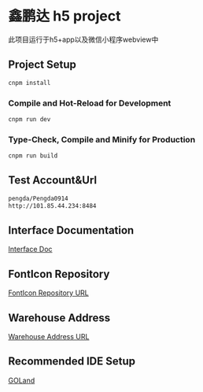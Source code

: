 # 鑫鹏达 h5 project

此项目运行于h5+app以及微信小程序webview中

## Project Setup

```sh
cnpm install
```

### Compile and Hot-Reload for Development

```sh
cnpm run dev
```

### Type-Check, Compile and Minify for Production

```sh
cnpm run build
```

## Test Account&Url

```txt
pengda/Pengda0914
http://101.85.44.234:8484
```

## Interface Documentation
[Interface Doc](https://doc.weixin.qq.com/doc/w3_AZYAsQY9ACQ1KVDRhx7TJe6m3HOnO?scode=AKYAtAfgAAw13UcufhAZMAQgbUAE8)

## FontIcon Repository

[FontIcon Repository URL](https://www.iconfont.cn/invite?type=project&token=R0ffnEQ9BKJejvjl#邀请你加入「pengda」)

## Warehouse Address

[Warehouse Address URL](http://192.168.1.224:2143/zhanghui/PengDa-extend-all)

## Recommended IDE Setup

[GOLand](https://www.jetbrains.com/go/)


